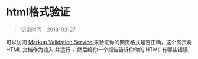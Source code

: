 # html格式验证
> 记录时间：2018-03-27

可以访问 [ Markup Validation Service ](https://validator.w3.org/)来验证你的网页格式是否正确，这个网页将 HTML 文档作为输入,并运行 ，然后给你一个报告告诉你你的 HTML 有哪些错误.